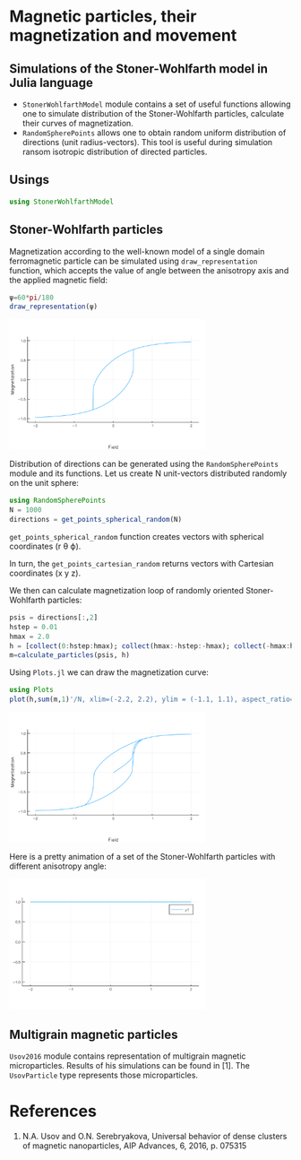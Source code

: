 # Magnetic particles, their magnetization and movement
## Simulations of the Stoner-Wohlfarth model in Julia language
* `StonerWohlfarthModel` module contains a set of useful functions allowing one to simulate distribution of the Stoner-Wohlfarth particles, calculate their curves of magnetization.
* `RandomSpherePoints` allows one to obtain random uniform distribution of directions (unit radius-vectors). This tool is useful during simulation ransom isotropic distribution of directed particles.


## Usings
```julia
using StonerWohlfarthModel
```

## Stoner-Wohlfarth particles
Magnetization according to the well-known model of a single domain ferromagnetic particle can be simulated using `draw_representation` function, which accepts the value of angle between the anisotropy axis and the applied magnetic field:
```julia
ψ=60*pi/180
draw_representation(ψ)
```

<img src="./single_sw_particle.png" alt="Stoner-Wohlfarth particle at psi=60 degrees" width="350"/>

Distribution of directions can be generated using the `RandomSpherePoints` module and its functions. Let us create N unit-vectors distributed randomly on the unit sphere:
```julia
using RandomSpherePoints
N = 1000
directions = get_points_spherical_random(N)
``` 
`get_points_spherical_random` function creates vectors with spherical coordinates (r θ ϕ). 

In turn, the `get_points_cartesian_random` returns vectors with Cartesian coordinates (x y z).


We then can calculate magnetization loop of randomly oriented Stoner-Wohlfarth particles:
```julia
psis = directions[:,2]
hstep = 0.01
hmax = 2.0
h = [collect(0:hstep:hmax); collect(hmax:-hstep:-hmax); collect(-hmax:hstep:hmax)]
m=calculate_particles(psis, h)
```
Using `Plots.jl` we can draw the magnetization curve:
```julia
using Plots
plot(h,sum(m,1)'/N, xlim=(-2.2, 2.2), ylim = (-1.1, 1.1), aspect_ratio=[1 2], legend=:none, xlabel="Field", ylabel = "Magnetization")
``` 

<img src="./sw_particle_distribution.png" alt="A set of randomly oriented particles" width="350"/>

Here is a pretty animation of a set of the Stoner-Wohlfarth particles with different anisotropy angle:

<img src="./anim_sw_particles.gif" alt="Different SwParticles" width="350"/>

## Multigrain magnetic particles

`Usov2016` module contains representation of multigrain magnetic microparticles. Results of his simulations can be found in [1]. The `UsovParticle` type represents those microparticles.

# References
1. N.A. Usov and O.N. Serebryakova, Universal behavior of dense clusters of magnetic nanoparticles, AIP Advances, 6, 2016, p. 075315
